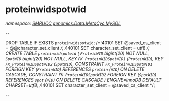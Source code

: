 ﻿# proteinwidspotwid
_namespace: [SMRUCC.genomics.Data.MetaCyc.MySQL](./index.md)_

--
 
 DROP TABLE IF EXISTS `proteinwidspotwid`;
 /*!40101 SET @saved_cs_client = @@character_set_client */;
 /*!40101 SET character_set_client = utf8 */;
 CREATE TABLE `proteinwidspotwid` (
 `ProteinWID` bigint(20) NOT NULL,
 `SpotWID` bigint(20) NOT NULL,
 KEY `FK_ProteinWIDSpotWID1` (`ProteinWID`),
 KEY `FK_ProteinWIDSpotWID2` (`SpotWID`),
 CONSTRAINT `FK_ProteinWIDSpotWID1` FOREIGN KEY (`ProteinWID`) REFERENCES `protein` (`WID`) ON DELETE CASCADE,
 CONSTRAINT `FK_ProteinWIDSpotWID2` FOREIGN KEY (`SpotWID`) REFERENCES `spot` (`WID`) ON DELETE CASCADE
 ) ENGINE=InnoDB DEFAULT CHARSET=utf8;
 /*!40101 SET character_set_client = @saved_cs_client */;
 
 --




